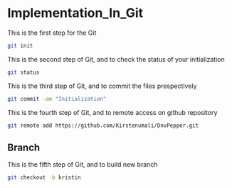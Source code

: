 # Implementation_In_Git

This is the first step for the Git
``` bash
git init
```
This is the second step of Git, and to check the status of your initialization
``` bash
git status
```
This is the third step of Git, and to commit the files prespectively
``` bash
git commit -am "Initialization"
```

This is the fourth step of Git, and to remote access on github repository
``` bash
git remote add https://github.com/Kirstenumali/DnvPepper.git
```

## Branch
This is the fifth step of Git, and to build new branch
``` bash
git checkout -b kristin
```



